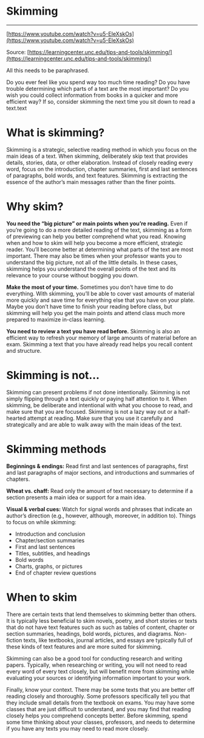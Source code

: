 # Skimming

---

[https://www.youtube.com/watch?v=u5-EIeXskOs](https://www.youtube.com/watch?v=u5-EIeXskOs)

Source: [https://learningcenter.unc.edu/tips-and-tools/skimming/](https://learningcenter.unc.edu/tips-and-tools/skimming/)

All this needs to be paraphrased.

Do you ever feel like you spend way too much time reading? Do you have trouble determining which parts of a text are the most important? Do you wish you could collect information from books in a quicker and more efficient way? If so, consider skimming the next time you sit down to read a text.text

# **What is skimming?**

Skimming is a strategic, selective reading method in which you focus on the main ideas of a text. When skimming, deliberately skip text that provides details, stories, data, or other elaboration. Instead of closely reading every word, focus on the introduction, chapter summaries, first and last sentences of paragraphs, bold words, and text features. Skimming is extracting the essence of the author’s main messages rather than the finer points.

# **Why skim?**

**You need the “big picture” or main points when you’re reading.** Even if you’re going to do a more detailed reading of the text, skimming as a form of previewing can help you better comprehend what you read. Knowing when and how to skim will help you become a more efficient, strategic reader. You’ll become better at determining what parts of the text are most important. There may also be times when your professor wants you to understand the big picture, not all of the little details. In these cases, skimming helps you understand the overall points of the text and its relevance to your course without bogging you down.

**Make the most of your time.** Sometimes you don’t have time to do everything. With skimming, you’ll be able to cover vast amounts of material more quickly and save time for everything else that you have on your plate. Maybe you don’t have time to finish your reading before class, but skimming will help you get the main points and attend class much more prepared to maximize in-class learning.

**You need to review a text you have read before.** Skimming is also an efficient way to refresh your memory of large amounts of material before an exam. Skimming a text that you have already read helps you recall content and structure.

# **Skimming is not…**

Skimming can present problems if not done intentionally. Skimming is not simply flipping through a text quickly or paying half attention to it. When skimming, be deliberate and intentional with what you choose to read, and make sure that you are focused. Skimming is not a lazy way out or a half-hearted attempt at reading. Make sure that you use it carefully and strategically and are able to walk away with the main ideas of the text.

# **Skimming methods**

**Beginnings & endings:** Read first and last sentences of paragraphs, first and last paragraphs of major sections, and introductions and summaries of chapters.

**Wheat vs. chaff:** Read only the amount of text necessary to determine if a section presents a main idea or support for a main idea.

**Visual & verbal cues:** Watch for signal words and phrases that indicate an author’s direction (e.g., however, although, moreover, in addition to). Things to focus on while skimming:

- Introduction and conclusion
- Chapter/section summaries
- First and last sentences
- Titles, subtitles, and headings
- Bold words
- Charts, graphs, or pictures
- End of chapter review questions

# **When to skim**

There are certain texts that lend themselves to skimming better than others. It is typically less beneficial to skim novels, poetry, and short stories or texts that do not have text features such as such as tables of content, chapter or section summaries, headings, bold words, pictures, and diagrams. Non-fiction texts, like textbooks, journal articles, and essays are typically full of these kinds of text features and are more suited for skimming.

Skimming can also be a good tool for conducting research and writing papers. Typically, when researching or writing, you will not need to read every word of every text closely, but will benefit more from skimming while evaluating your sources or identifying information important to your work.

Finally, know your context. There may be some texts that you are better off reading closely and thoroughly. Some professors specifically tell you that they include small details from the textbook on exams. You may have some classes that are just difficult to understand, and you may find that reading closely helps you comprehend concepts better. Before skimming, spend some time thinking about your classes, professors, and needs to determine if you have any texts you may need to read more closely.